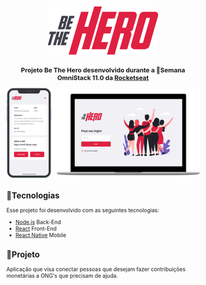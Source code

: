 <h1 align="center">
 <img alt="Be The Hero" src="images/bethehero.svg" />
</h1>

<h3 align="center">
 Projeto Be The Hero desenvolvido durante a 🚀Semana OmniStack 11.0 da <a href="https://rocketseat.com.br/">Rocketseat</a>
</h3>

<p align="center">
 <img alt="Projeto" src="images/bethehero.png?raw=true" />
</p>

## 📌Tecnologias

Esse projeto foi desenvolvido com as seguintes tecnologias:

- [Node.js](https://nodejs.org/en/) Back-End
- [React](https://reactjs.org) Front-End
- [React Native](https://facebook.github.io/react-native/) Mobile

## 📌Projeto

Aplicação que visa conectar pessoas que desejam fazer contribuições monetárias a ONG's que precisam de ajuda.
